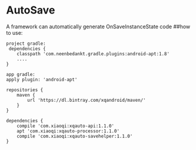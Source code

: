 # AutoSave
A framework can automatically generate OnSaveInstanceState code
##how to use:
     
    
    project gradle:
     dependencies {
        classpath 'com.neenbedankt.gradle.plugins:android-apt:1.8'
        ....
    }
    
    app gradle:
    apply plugin: 'android-apt'
    
    repositories {
        maven {
            url 'https://dl.bintray.com/xqandroid/maven/' 
        }
    }
    
    dependencies {
        compile 'com.xiaoqi:xqauto-api:1.1.0'
        apt 'com.xiaoqi:xqauto-processor:1.1.0'
        compile 'com.xiaoqi:xqauto-savehelper:1.1.0'
    }
